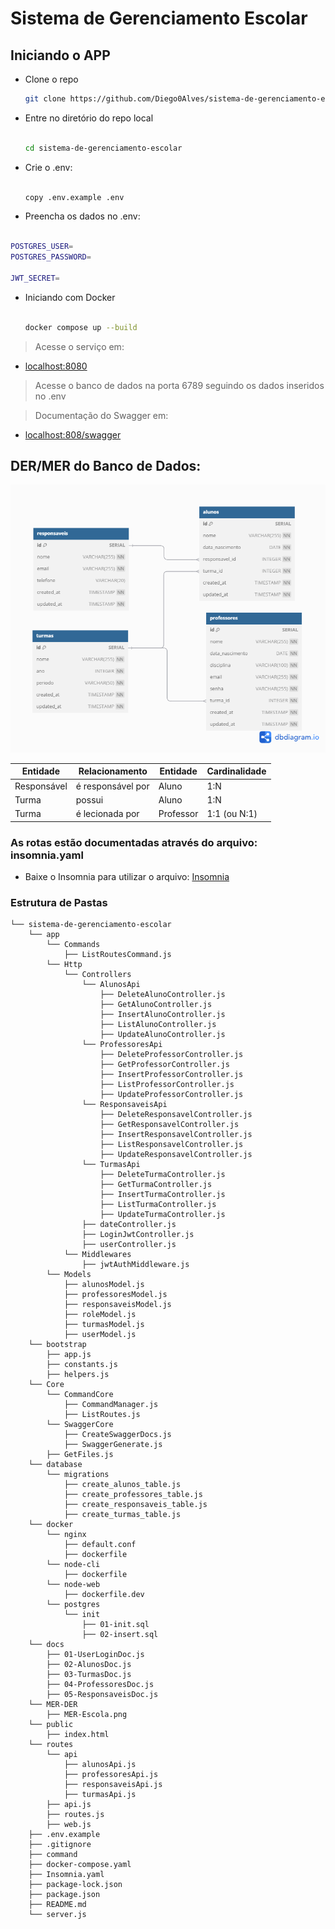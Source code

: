 # Sistema de Gerenciamento Escolar

## Iniciando o APP

- Clone o repo 

    ```sh
    git clone https://github.com/Diego0Alves/sistema-de-gerenciamento-escolar.git
    
    ```

- Entre no diretório do repo local

    ```sh

    cd sistema-de-gerenciamento-escolar

    ```

- Crie o .env:

    ```sh

    copy .env.example .env

    ```

- Preencha os dados no .env:

```sh

POSTGRES_USER=
POSTGRES_PASSWORD=

JWT_SECRET=

```

- Iniciando com Docker

    ```sh

    docker compose up --build

    ```

> Acesse o serviço em:

- [localhost:8080](http://localhost:8080/)

> Acesse o banco de dados na porta 6789 seguindo os dados inseridos no .env

> Documentação do Swagger em:

- [localhost:808/swagger](http://localhost:8080/swagger/)

## DER/MER do Banco de Dados:

![MER](./MER-DER/MER-Escola.png)

| Entidade    | Relacionamento    | Entidade  | Cardinalidade  |
| ----------- | ----------------- | --------- | -------------- |
| Responsável | é responsável por | Aluno     | 1\:N           |
| Turma       | possui            | Aluno     | 1\:N           |
| Turma       | é lecionada por   | Professor | 1:1 (ou N:1)   |

### As rotas estão documentadas através do arquivo: insomnia.yaml

- Baixe o Insomnia para utilizar o arquivo: [Insomnia](https://insomnia.rest/download)

### Estrutura de Pastas

```
└── sistema-de-gerenciamento-escolar
    └── app
        └── Commands
            ├── ListRoutesCommand.js
        └── Http
            └── Controllers
                └── AlunosApi
                    ├── DeleteAlunoController.js
                    ├── GetAlunoController.js
                    ├── InsertAlunoController.js
                    ├── ListAlunoController.js
                    ├── UpdateAlunoController.js
                └── ProfessoresApi
                    ├── DeleteProfessorController.js
                    ├── GetProfessorController.js
                    ├── InsertProfessorController.js
                    ├── ListProfessorController.js
                    ├── UpdateProfessorController.js
                └── ResponsaveisApi
                    ├── DeleteResponsavelController.js
                    ├── GetResponsavelController.js
                    ├── InsertResponsavelController.js
                    ├── ListResponsavelController.js
                    ├── UpdateResponsavelController.js
                └── TurmasApi
                    ├── DeleteTurmaController.js
                    ├── GetTurmaController.js
                    ├── InsertTurmaController.js
                    ├── ListTurmaController.js
                    ├── UpdateTurmaController.js
                ├── dateController.js
                ├── LoginJwtController.js
                ├── userController.js
            └── Middlewares
                ├── jwtAuthMiddleware.js
        └── Models
            ├── alunosModel.js
            ├── professoresModel.js
            ├── responsaveisModel.js
            ├── roleModel.js
            ├── turmasModel.js
            ├── userModel.js
    └── bootstrap
        ├── app.js
        ├── constants.js
        ├── helpers.js
    └── Core
        └── CommandCore
            ├── CommandManager.js
            ├── ListRoutes.js
        └── SwaggerCore
            ├── CreateSwaggerDocs.js
            ├── SwaggerGenerate.js
        ├── GetFiles.js
    └── database
        └── migrations
            ├── create_alunos_table.js
            ├── create_professores_table.js
            ├── create_responsaveis_table.js
            ├── create_turmas_table.js
    └── docker
        └── nginx
            ├── default.conf
            ├── dockerfile
        └── node-cli
            ├── dockerfile
        └── node-web
            ├── dockerfile.dev
        └── postgres
            └── init
                ├── 01-init.sql
                ├── 02-insert.sql
    └── docs
        ├── 01-UserLoginDoc.js
        ├── 02-AlunosDoc.js
        ├── 03-TurmasDoc.js
        ├── 04-ProfessoresDoc.js
        ├── 05-ResponsaveisDoc.js
    └── MER-DER
        ├── MER-Escola.png
    └── public
        ├── index.html
    └── routes
        └── api
            ├── alunosApi.js
            ├── professoresApi.js
            ├── responsaveisApi.js
            ├── turmasApi.js
        ├── api.js
        ├── routes.js
        ├── web.js
    ├── .env.example
    ├── .gitignore
    ├── command
    ├── docker-compose.yaml
    ├── Insomnia.yaml
    ├── package-lock.json
    ├── package.json
    ├── README.md
    └── server.js
```